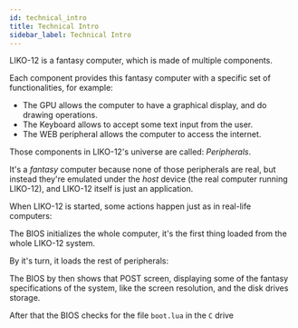 ```yaml
---
id: technical_intro
title: Technical Intro
sidebar_label: Technical Intro
---
```


LIKO-12 is a fantasy computer, which is made of multiple components.

Each component provides this fantasy computer with a specific set of functionalities, for example:

- The GPU allows the computer to have a graphical display, and do drawing operations.
- The Keyboard allows to accept some text input from the user.
- The WEB peripheral allows the computer to access the internet.

Those components in LIKO-12's universe are called: _Peripherals_.

It's a _fantasy_ computer because none of those peripherals are real, but instead they're emulated under the _host_ device (the real computer running LIKO-12), and LIKO-12 itself is just an application.

When LIKO-12 is started, some actions happen just as in real-life computers:

The BIOS initializes the whole computer, it's the first thing loaded from the whole LIKO-12 system.

By it's turn, it loads the rest of peripherals:

The BIOS by then shows that POST screen, displaying some of the fantasy specifications of the system, like the screen resolution, and the disk drives storage.

After that the BIOS checks for the file `boot.lua` in the `C` drive